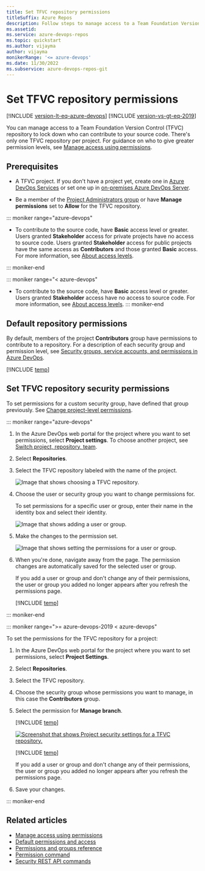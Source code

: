 ```yaml
---
title: Set TFVC repository permissions
titleSuffix: Azure Repos
description: Follow steps to manage access to a Team Foundation Version Control (TFVC) repository feature or function.
ms.assetid:  
ms.service: azure-devops-repos
ms.topic: quickstart
ms.author: vijayma
author: vijayma
monikerRange: '<= azure-devops'
ms.date: 11/30/2022
ms.subservice: azure-devops-repos-git
---
```



# Set TFVC repository permissions 

[!INCLUDE [version-lt-eq-azure-devops](../../includes/version-lt-eq-azure-devops.md)]
[!INCLUDE [version-vs-gt-eq-2019](../../includes/version-vs-gt-eq-2019.md)]

You can manage access to a Team Foundation Version Control (TFVC) repository to lock down who can contribute to your source code. There's only one TFVC repository per project. For guidance on who to give greater permission levels, see [Manage access using permissions](../../organizations/security/restrict-access.md).

## Prerequisites

- A TFVC project. If you don't have a project yet, create one in [Azure DevOps Services](../../user-guide/sign-up-invite-teammates.md) or set one up in [on-premises Azure DevOps Server](../../organizations/projects/create-project.md).

- Be a member of the [Project Administrators group](../../organizations/security/change-project-level-permissions.md) or have **Manage permissions** set to **Allow** for the TFVC repository.

::: moniker range="azure-devops"

- To contribute to the source code, have **Basic** access level or greater. Users granted **Stakeholder** access for private projects have no access to source code. Users granted **Stakeholder** access for public projects have the same access as **Contributors** and those granted **Basic** access. For more information, see [About access levels](../../organizations/security/access-levels.md).

::: moniker-end

::: moniker range="< azure-devops"

- To contribute to the source code, have **Basic** access level or greater. Users granted **Stakeholder** access have no access to source code. For more information, see [About access levels](../../organizations/security/access-levels.md).
::: moniker-end 

## Default repository permissions  

By default, members of the project **Contributors** group have permissions to contribute to a repository. For a description of each security group and permission level, see [Security groups, service accounts, and permissions in Azure DevOps](../../organizations/security/permissions.md).

[!INCLUDE [temp](../../organizations/security/includes/code-tfvc.md)]

<a id="tfvc-repository">  </a>
## Set TFVC repository security permissions

To set permissions for a custom security group, have defined that group previously. See [Change project-level permissions](../../organizations/security/change-project-level-permissions.md).

::: moniker range="azure-devops"

1. In the Azure DevOps web portal for the project where you want to set permissions, select **Project settings**. To choose another project, see [Switch project, repository, team](../../project/navigation/go-to-project-repo.md).

1. Select **Repositories**.

1. Select the TFVC repository labeled with the name of the project.

   ![Image that shows choosing a TFVC repository.](media/tfvc-permissions/open-tfvc-repositories-security-s185.png)

1. Choose the user or security group you want to change permissions for. 

   To set permissions for a specific user or group, enter their name in the identity box and select their identity. 

   ![Image that shows adding a user or group.](media/tfvc-permissions/add-user-group.png)  

1. Make the changes to the permission set. 

   ![Image that shows setting the permissions for a user or group.](media/tfvc-permissions/set-tfvc-permissions.png)  

1. When you're done, navigate away from the page. The permission changes are automatically saved for the selected user or group.

   If you add a user or group and don't change any of their permissions, the user or group you added no longer appears after you refresh the permissions page.

   [!INCLUDE [temp](../../includes/ability-to-find-user-once-added.md)]

::: moniker-end    


::: moniker range=">= azure-devops-2019 < azure-devops"

To set the permissions for the TFVC repository for a project:

1. In the Azure DevOps web portal for the project where you want to set permissions, select **Project Settings**.

1. Select **Repositories**.

1. Select the TFVC repository.

1. Choose the security group whose permissions you want to manage, in this case the **Contributors** group. 

1. Select the permission for **Manage branch**.

   [!INCLUDE [temp](../../includes/lightbox-image.md)] 

   [![Screenshot that shows Project security settings for a TFVC repository.](media/tfvc-permissions/open-tfvc-repository-security-vert.png)](media/tfvc-permissions/open-tfvc-repository-security-vert.png#lightbox) 

   [!INCLUDE [temp](../../includes/ability-to-find-user-once-added.md)]

   If you add a user or group and don't change any of their permissions, the user or group you added no longer appears after you refresh the permissions page.

1. Save your changes.  

::: moniker-end    



## Related articles

- [Manage access using permissions](../../organizations/security/restrict-access.md)
- [Default permissions and access](../../organizations/security/permissions-access.md) 
- [Permissions and groups reference](../../organizations/security/permissions.md)  
- [Permission command](permission-command.md)
- [Security REST API commands](/rest/api/azure/devops/security)

